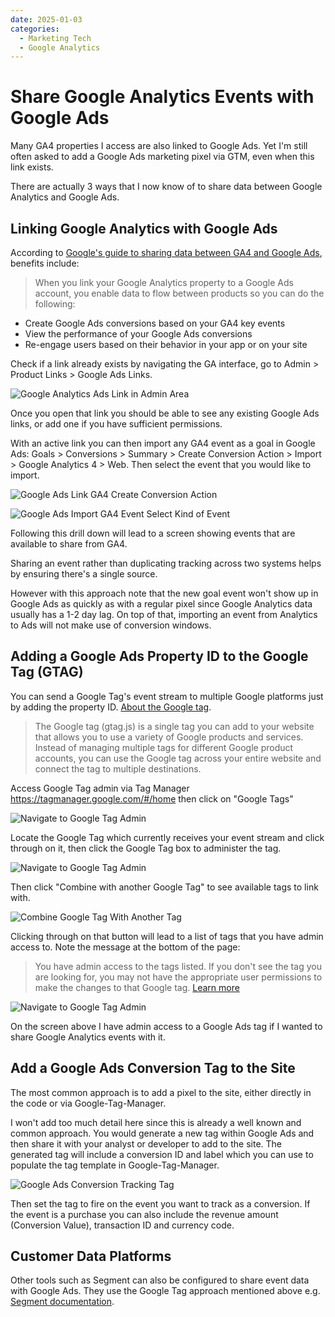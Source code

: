 ```yaml
---
date: 2025-01-03
categories:
  - Marketing Tech
  - Google Analytics
---
```


# Share Google Analytics Events with Google Ads

Many GA4 properties I access are also linked to Google Ads. Yet I'm still often asked to add a Google Ads marketing pixel via GTM, even when this link exists. <!-- more -->

There are actually 3 ways that I now know of to share data between Google Analytics and Google Ads.

## Linking Google Analytics with Google Ads

According to [Google's guide to sharing data between GA4 and Google Ads](https://support.google.com/analytics/answer/9379420?hl=en#zippy=%2Cin-this-article), benefits include:

> When you link your Google Analytics property to a Google Ads account, you enable data to flow between products so you can do the following:

- Create Google Ads conversions based on your GA4 key events
- View the performance of your Google Ads conversions
- Re-engage users based on their behavior in your app or on your site

Check if a link already exists by navigating the GA interface, go to Admin > Product Links > Google Ads Links.

![Google Analytics Ads Link in Admin Area](../images/Google_Analytics_Google_Ads_Links.png)

Once you open that link you should be able to see any existing Google Ads links, or add one if you have sufficient permissions.

With an active link you can then import any GA4 event as a goal in Google Ads: Goals > Conversions > Summary > Create Conversion Action > Import > Google Analytics 4 > Web. Then select the event that you would like to import.

![Google Ads Link GA4 Create Conversion Action](../images/Google_Ads_Link_GA4_Create_Conversion_Action.png)

![Google Ads Import GA4 Event Select Kind of Event](../images/Google_Ads_Import_GA4_Event_Select_Kind_of_Event.png)

Following this drill down will lead to a screen showing events that are available to share from GA4.

Sharing an event rather than duplicating tracking across two systems helps by ensuring there's a single source.

However with this approach note that the new goal event won't show up in Google Ads as quickly as with a regular pixel since Google Analytics data usually has a 1-2 day lag. On top of that, importing an event from Analytics to Ads will not make use of conversion windows.

## Adding a Google Ads Property ID to the Google Tag (GTAG)

You can send a Google Tag's event stream to multiple Google platforms just by adding the property ID. [About the Google tag](https://support.google.com/tagmanager/answer/11994839).

> The Google tag (gtag.js) is a single tag you can add to your website that allows you to use a variety of Google products and services. Instead of managing multiple tags for different Google product accounts, you can use the Google tag across your entire website and connect the tag to multiple destinations.

Access Google Tag admin via Tag Manager https://tagmanager.google.com/#/home then click on "Google Tags"

![Navigate to Google Tag Admin](../images/navigate_to_google_tag_admin.png)

Locate the Google Tag which currently receives your event stream and click through on it, then click the Google Tag box to administer the tag.

![Navigate to Google Tag Admin](../images/click_to_add_new_google_product_to_gtag.png)

Then click "Combine with another Google Tag" to see available tags to link with.

![Combine Google Tag With Another Tag](../images/combine_google_tag_with_another_tag.png)

Clicking through on that button will lead to a list of tags that you have admin access to. Note the message at the bottom of the page:

> You have admin access to the tags listed. If you don't see the tag you are looking for, you may not have the appropriate user permissions to make the changes to that Google tag. [Learn more](https://support.google.com/tagmanager/answer/6107011)

![Navigate to Google Tag Admin](../images/google_tags_with_admin_access.png)

On the screen above I have admin access to a Google Ads tag if I wanted to share Google Analytics events with it.

## Add a Google Ads Conversion Tag to the Site

The most common approach is to add a pixel to the site, either directly in the code or via Google-Tag-Manager.

I won't add too much detail here since this is already a well known and common approach. You would generate a new tag within Google Ads and then share it with your analyst or developer to add to the site. The generated tag will include a conversion ID and label which you can use to populate the tag template in Google-Tag-Manager.

![Google Ads Conversion Tracking Tag](../images/google_ads_conversion_tracking_tag.png)

Then set the tag to fire on the event you want to track as a conversion. If the event is a purchase you can also include the revenue amount (Conversion Value), transaction ID and currency code.

## Customer Data Platforms

Other tools such as Segment can also be configured to share event data with Google Ads. They use the Google Tag approach mentioned above e.g. [Segment documentation](https://segment.com/docs/connections/destinations/catalog/google-ads-classic/).